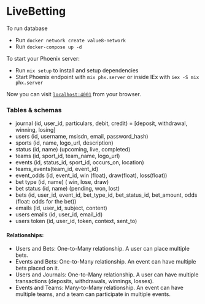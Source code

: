 # LiveBetting

To run database

* Run `docker network create value8-network`
* Run `docker-compose up -d`

To start your Phoenix server:

* Run `mix setup` to install and setup dependencies
* Start Phoenix endpoint with `mix phx.server` or inside IEx with `iex -S mix phx.server`

Now you can visit [`localhost:4001`](http://localhost:4000) from your browser.

### Tables & schemas

* journal (id, user_id, particulars, debit, credit) = [deposit, withdrawal, winning, losing]
* users (id, username, msisdn, email, password_hash)
* sports (id, name, logo_url, description)
* status (id, name) (upcoming, live, completed)
* teams (id, sport_id, team_name, logo_url)
* events (id, status_id, sport_id, occurs_on, location)
* teams_events(team_id, event_id)
* event_odds (id, event_id, win (float), draw(float), loss(float))
* bet type (id, name) ( win, lose, draw)
* bet status (id, name) (pending, won, lost)
* bets (id, user_id, event_id, bet_type_id, bet_status_id, bet_amount, odds (float: odds for the bet))
* emails (id, user_id, subject, content)
* users emails (id, user_id, email_id)
* users token (id, user_id, token, context, sent_to)

#### Relationships:

* Users and Bets: One-to-Many relationship. A user can place multiple bets.
* Events and Bets: One-to-Many relationship. An event can have multiple bets placed on it.
* Users and Journals: One-to-Many relationship. A user can have multiple transactions (deposits, withdrawals, winnings, losses).
* Events and Teams: Many-to-Many relationship. An event can have multiple teams, and a team can participate in multiple events.
